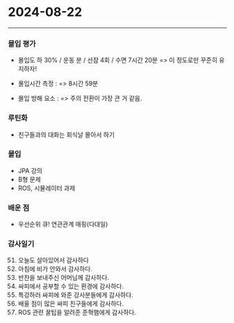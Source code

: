 # 2024-08-22

---

### 몰입 평가
- 몰입도 하 30% / 운동   분 / 선잠 4회 / 수면 7시간 20분
  => 이 정도로만 꾸준히 유지하자!


- 몰입시간 측정 :
 => 8시간 59분

- 몰입 방해 요소 : 
 => 주의 전환이 가장 큰 거 같음.

### 루틴화
- 친구들과의 대화는 회식날 몰아서 하기


### 몰입
- JPA 강의
- B형 문제
- ROS, 시뮬레이터 과제



### 배운 점
-  우선순위 큐! 연관관계 매핑(다대일)



### 감사일기
51. 오늘도 살아있어서 감사하다
52. 아침에 비가 안와서 감사하다.
53. 반찬을 보내주신 어머님께 감사하다.
54. 싸피에서 공부할 수 있는 환경에 감사하다.
55. 특강하러 싸피에 와준 강사분들에게 감사하다.
56. 배울 점이 많은 싸피 친구들에게 감사하다.
57. ROS 관련 꿀팁을 알려준 준혁햄에게 감사하다.



  
